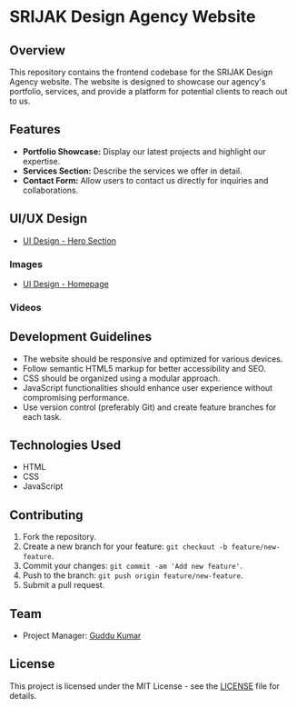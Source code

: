 # SRIJAK Design Agency Website

## Overview

This repository contains the frontend codebase for the SRIJAK Design Agency website. The website is designed to showcase our agency's portfolio, services, and provide a platform for potential clients to reach out to us.

## Features

- **Portfolio Showcase:** Display our latest projects and highlight our expertise.
- **Services Section:** Describe the services we offer in detail.
- **Contact Form:** Allow users to contact us directly for inquiries and collaborations.

## UI/UX Design

- [UI Design - Hero Section](https://www.figma.com/file/InnR3derHgmKlu31pblJvq/Untitled?type=design&node-id=0%3A1&mode=design&t=wga43dh9tbSPLvs5-1)

### Images

- [UI Design - Homepage](https://www.figma.com/proto/InnR3derHgmKlu31pblJvq/Untitled?page-id=0%3A1&type=design&node-id=1-40&viewport=378%2C211%2C0.16&t=FnCbQmCke3j4Q3SH-1&scaling=min-zoom&starting-point-node-id=1%3A40&mode=design)
<!-- - [UI Design - Portfolio Page](link_to_portfolio_ui_image)
- [UI Design - Services Page](link_to_services_ui_image)
- [UI Design - Contact Page](link_to_contact_ui_image) -->

### Videos

<!-- - [UX Interaction - Homepage](link_to_homepage_ux_video)
- [UX Interaction - Portfolio Page](link_to_portfolio_ux_video)
- [UX Interaction - Services Page](link_to_services_ux_video)
- [UX Interaction - Contact Page](link_to_contact_ux_video) -->

## Development Guidelines

- The website should be responsive and optimized for various devices.
- Follow semantic HTML5 markup for better accessibility and SEO.
- CSS should be organized using a modular approach.
- JavaScript functionalities should enhance user experience without compromising performance.
- Use version control (preferably Git) and create feature branches for each task.

## Technologies Used

- HTML
- CSS
- JavaScript

## Contributing

1. Fork the repository.
2. Create a new branch for your feature: `git checkout -b feature/new-feature`.
3. Commit your changes: `git commit -am 'Add new feature'`.
4. Push to the branch: `git push origin feature/new-feature`.
5. Submit a pull request.

## Team

- Project Manager: [Guddu Kumar](link_to_profile)
<!-- - Frontend Developer: [Developer 1](link_to_profile), [Developer 2](link_to_profile), ...
- UX/UI Designer: [Designer Name](link_to_profile) -->

## License

This project is licensed under the MIT License - see the [LICENSE](LICENSE) file for details.
